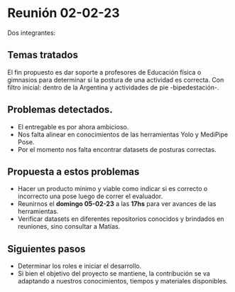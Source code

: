 # Reunión 02-02-23

Dos integrantes:

## Temas tratados
El fin propuesto es dar soporte a profesores de Educación física o gimnasios para determinar si la postura de una actividad es correcta. Con filtro inicial: dentro de la Argentina y actividades de pie -bipedestación-.

## Problemas detectados.

* El entregable es por ahora ambicioso.
* Nos falta alinear en conocimientos de las herramientas Yolo y MediPipe Pose.
* Por el momento nos falta encontrar datasets de posturas correctas.

## Propuesta a estos problemas

* Hacer un producto mínimo y viable como indicar si es correcto o incorrecto una pose luego de correr el evaluador.
* Reunirnos el **domingo 05-02-23** a las **17hs** para ver avances de las herramientas.
* Verificar datasets en diferentes repositorios conocidos y brindados en reuniones, sino consultar a Matías.
  
## Siguientes pasos

* Determinar los roles e iniciar el desarrollo.
* Si bien el objetivo del proyecto se mantiene, la contribución se va adaptando a nuestros conocimientos, tiempos y materiales disponibles.